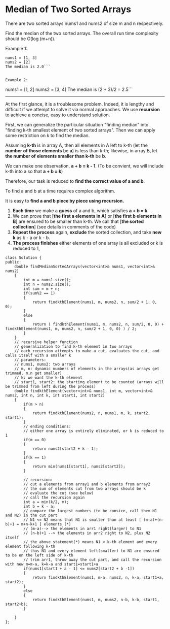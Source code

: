 # Median of Two Sorted Arrays

There are two sorted arrays nums1 and nums2 of size m and n respectively.

Find the median of the two sorted arrays. The overall run time complexity should be O(log (m+n)).

Example 1:
```
nums1 = [1, 3]
nums2 = [2]
The median is 2.0```


Example 2:
```
nums1 = [1, 2]
nums2 = [3, 4]
The median is (2 + 3)/2 = 2.5```


---

At the first glance, it is a troublesome problem. Indeed, it is lengthy and difficult if we attempt to solve it via normal approaches. We use **recursion** to achieve a concise, easy to understand solution.

First, we can generalize the particular situation "finding median" into "finding k-th smallest element of two sorted arrays". Then we can apply some restriction on k to find the median.

Assuming **k-th** is in array A, then all elements in A left to k-th (let the **number of those elements** be **a**) is less than k-th; 
likewise, in array B, let **the number of elements smaller than k-th** be **b**. 

We can make one observation, **a + b = k - 1**. 
(To be convient, we will include k-th into a so that **a + b = k**)

Therefore, our task is reduced to **find the correct value of a and b**.

To find a and b at a time requires complex algorithm. 

It is easy to **find a and b piece by piece using recursion.**  

1. **Each time** we make a **guess** of a and b, which satisfies **a + b = k**.
2. We can prove that [**the first a elements in A**] or [**the first b elements in B**] are ensured to be smaller than k-th. We call that [**the sorted collection**] (see details in comments of the code)
3. **Repeat the process** again, **exclude** the sorted collection, and take **new k** as k - a or k - b.
4. **The process finishes** either elements of one array is all excluded or k is reduced to 1, 




```
class Solution {
public:
    double findMedianSortedArrays(vector<int>& nums1, vector<int>& nums2) 
    {
        int m = nums1.size();
        int n = nums2.size();
        int sum = m + n;
        if(sum%2 == 1)
        {
            return findkthElement(nums1, m, nums2, n, sum/2 + 1, 0, 0);
        }
        else
        {
            return ( findkthElement(nums1, m, nums2, n, sum/2, 0, 0) + findkthElement(nums1, m, nums2, n, sum/2 + 1, 0, 0) ) / 2;
        }
    }
    // recursive helper function
    // generalization to find k-th element in two arrays
    // each recursion attempts to make a cut, evaluates the cut, and calls itself with a smaller k
    // parameters:
    // nums1, nums2: two arrays
    // m, n: dynamic numbers of elements in the arrays(as arrays get trimmed, m,n get smaller)
    // k: we want the k-th element
    // start1, start2: the starting element to be counted (arrays will be trimmed from left during the process)
    double findkthElement(vector<int>& nums1, int m, vector<int>& nums2, int n, int k, int start1, int start2)
    {
        if(m > n)
        {
            return findkthElement(nums2, n, nums1, m, k, start2, start1);
        }
        // ending conditions:
        // either one array is entirely eliminated, or k is reduced to 1
        if(m == 0)
        {
            return nums2[start2 + k - 1];
        }
        if(k == 1)
        {
            return min(nums1[start1], nums2[start2]);
        }
        
        // recursion: 
        // cut a elements from array1 and b elements from array2
        // the sum of elements cut from two arrays should be k
        // evaluate the cut (see below)
        // call the recursion again
        int a = min(k/2, m);
        int b = k - a;
        // compare the largest numbers (to be consice, call them N1 and N2) in the cut part
        // N1 <= N2 means that N1 is smaller than at least [ (m-a)+(n-b)+1 = m+n-k+1 ] elements (*)
        // (m-a)--> the elements in arr1 right(larger) to N1
        // (n-b)+1 --> the elements in arr2 right to N2, plus N2 itself
        // the above statement(*) means N1 < k-th element and every element following k-th
        // thus N1 and every element left(smaller) to N1 are ensured to be on the left side of k-th
        // trim arr1, throw away the cut part, and call the recursion with new m=m-a, k=k-a and start1=start1+a
        if(nums1[start1 + a - 1] <= nums2[start2 + b -1])
        {
            return findkthElement(nums1, m-a, nums2, n, k-a, start1+a, start2);
        }
        else
        {
            return findkthElement(nums1, m, nums2, n-b, k-b, start1, start2+b);
        }
        
    }
};
```



